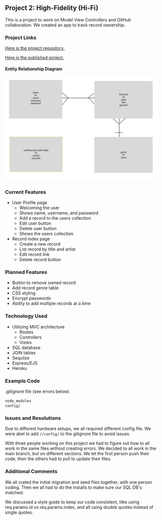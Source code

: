 ## Project 2: High-Fidelity (Hi-Fi)

This is a project to work on Model View Controllers and GitHub collaboration. We created an app to track record ownership.

### Project Links
[Here is the project repository.](https://github.com/nealpoppe/hi-fi)

[Here is the published project.]()

#### Entity Relationship Diagram
![ERD](./images/ERD.png)

### Current Features
* User Profile page
  * Welcoming the user
  * Shows name, username, and password
  * Add a record to the users collection
  * Edit user button
  * Delete user button
  * Shows the users collection
* Record index page
  * Create a new record
  * List record by title and artist
  * Edit record link
  * Delete record button

### Planned Features
* Button to remove owned record
* Add record genre table
* CSS styling
* Encrypt passwords
* Ability to add multiple records at a time


### Technology Used
* Utilizing MVC architecture
  * Routes
  * Controllers
  * Views
* SQL database
* JOIN tables
* Sequlize
* Express/EJS
* Heroku

### Example Code
.gitignore file (see errors below)
```
node_modules
config/
```

### Issues and Resolutions
Due to different hardware setups, we all required different config file. We were abel to add ```//config/``` to the gitignore file to avoid issues.

With three people working on this project we had to figure out how to all work in the same files without creating errors. We decided to all work in the main branch, but on different sections. We let the first person push their code, then the others had to pull to update their files.

### Additional Comments
We all crated the initial migration and seed files together, with one person coding. Then we all had to do the installs to make sure our SQL DB's matched.

We discussed a style guide to keep our code consistent, lilke using req.params.id vs req.params.index, and all using double quotes instead of single quotes.
